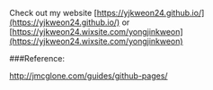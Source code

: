 Check out my website [https://yjkweon24.github.io/](https://yjkweon24.github.io/) or [https://yjkweon24.wixsite.com/yongjinkweon](https://yjkweon24.wixsite.com/yongjinkweon)

###Reference: 

http://jmcglone.com/guides/github-pages/
